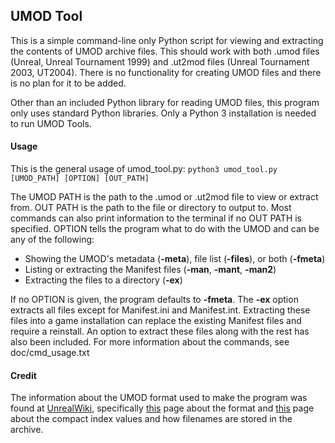 ## UMOD Tool
This is a simple command-line only Python script for viewing and extracting the contents of UMOD archive files. This should work with both .umod files (Unreal, Unreal Tournament 1999) and .ut2mod files (Unreal Tournament 2003, UT2004). There is no functionality for creating UMOD files and there is no plan for it to be added.

Other than an included Python library for reading UMOD files, this program only uses standard Python libraries. Only a Python 3 installation is needed to run UMOD Tools.

#### Usage
This is the general usage of umod_tool.py:
`python3 umod_tool.py [UMOD_PATH] [OPTION] [OUT_PATH]`

The UMOD PATH is the path to the .umod or .ut2mod file to view or extract from. OUT PATH is the path to the file or directory to output to. Most commands can also print information to the terminal if no OUT PATH is specified. OPTION tells the program what to do with the UMOD and can be any of the following:
- Showing the UMOD's metadata (**-meta**), file list (**-files**), or both (**-fmeta**)
- Listing or extracting the Manifest files (**-man**, **-mant**, **-man2**)
- Extracting the files to a directory (**-ex**)

If no OPTION is given, the program defaults to **-fmeta**. The **-ex** option extracts all files except for Manifest.ini and Manifest.int. Extracting these files into a game installation can replace the existing Manifest files and require a reinstall. An option to extract these files along with the rest has also been included. For more information about the commands, see doc/cmd_usage.txt

#### Credit
The information about the UMOD format used to make the program was found at [UnrealWiki](https://beyondunrealwiki.github.io), specifically [this](https://beyondunrealwiki.github.io/pages/umod-file-format.html) page about the format and [this](https://beyondunrealwiki.github.io/pages/package-file-format-data-de.html) page about the compact index values and how filenames are stored in the archive.
